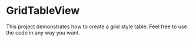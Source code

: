 GridTableView
=============
This project demonstrates how to create a grid style table. Feel free to use the code in any way you want.